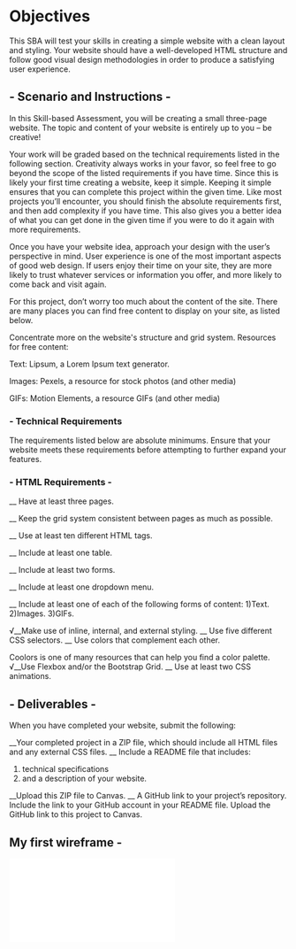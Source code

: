 # Objectives

This SBA will test your skills in creating a simple website with a clean layout and styling. Your website should have a well-developed HTML structure and follow good visual design methodologies in order to produce a satisfying user experience.

## - Scenario and Instructions -

In this Skill-based Assessment, you will be creating a small three-page website. The topic and content of your website is entirely up to you – be creative!

Your work will be graded based on the technical requirements listed in the following section. Creativity always works in your favor, so feel free to go beyond the scope of the listed requirements if you have time.
Since this is likely your first time creating a website, keep it simple. Keeping it simple ensures that you can complete this project within the given time. Like most projects you’ll encounter, you should finish the absolute requirements first, and then add complexity if you have time. This also gives you a better idea of what you can get done in the given time if you were to do it again with more requirements.

Once you have your website idea, approach your design with the user’s perspective in mind. User experience is one of the most important aspects of good web design. If users enjoy their time on your site, they are more likely to trust whatever services or information you offer, and more likely to come back and visit again.

For this project, don’t worry too much about the content of the site. There are many places you can find free content to display on your site, as listed below.

Concentrate more on the website's structure and grid system.
Resources for free content:

Text: Lipsum, a Lorem Ipsum text generator.

Images: Pexels, a resource for stock photos (and other media)

GIFs: Motion Elements, a resource GIFs (and other media)

### - Technical Requirements

The requirements listed below are absolute minimums. Ensure that your website meets these requirements before attempting to further expand your features.

### - HTML Requirements -

__ Have at least three pages.

__ Keep the grid system consistent between pages as much as possible.

__ Use at least ten different HTML tags.

__ Include at least one table.

__ Include at least two forms.

__ Include at least one dropdown menu.

__ Include at least one of each of the following forms of content:
  1)Text.
  2)Images.
  3)GIFs.

√__Make use of inline, internal, and external styling.
__ Use five different CSS selectors.
__ Use colors that complement each other.

Coolors is one of many resources that can help you find a color palette.
√__Use Flexbox and/or the Bootstrap Grid.
__ Use at least two CSS animations.

## - Deliverables -

When you have completed your website, submit the following:

__Your completed project in a ZIP file, which should include all HTML files and any external CSS files.
__ Include a README file that includes:

  1) technical specifications
  2) and a description of your website.

__Upload this ZIP file to Canvas.
__ A GitHub link to your project’s repository.
Include the link to your GitHub account in your README file.
Upload the GitHub link to this project to Canvas.

## My first wireframe -

![Alt text](images/puppersWireframe.pdf)
